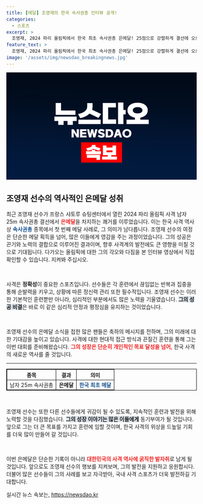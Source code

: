 ```yaml
---
title: [메달] 조영재의 한국 속사권총 인터뷰 공개!
categories:
  - 스포츠
excerpt: >
  조영재, 2024 파리 올림픽에서 한국 최초 속사권총 은메달! 25점으로 강렬하게 결선에 오르며 역사적인 순간을 창출했습니다. 그의 열정적인 인터뷰를 놓치지 마세요!
feature_text: >
  조영재, 2024 파리 올림픽에서 한국 최초 속사권총 은메달! 25점으로 강렬하게 결선에 오르며 역사적인 순간을 창출했습니다. 그의 열정적인 인터뷰를 놓치지 마세요!
image: '/assets/img/newsdao_breakingnews.jpg'
---
```


<p><img src="/assets/img/newsdao_breakingnews.jpg" alt="ontimetimes 속보" /></p>

<h2 data-ke-size="size26">조영재 선수의 역사적인 은메달 성취</h2>

<p data-ke-size="size16">최근 조영재 선수가 프랑스 샤토루 슈팅센터에서 열린 2024 파리 올림픽 사격 남자 25m 속사권총 결선에서 <b><span style="color: #ee2323;">은메달</span></b>을 차지하는 쾌거를 이루었습니다. 이는 한국 사격 역사상 <b><span style="color: #1a5490;">속사권총</span></b> 종목에서 첫 번째 메달 사례로, 그 의미가 남다릅니다. 조영재 선수의 여정은 단순한 메달 획득을 넘어, 많은 이들에게 영감을 주는 과정이었습니다. 그의 성공은 끈기와 노력의 결합으로 이루어진 결과이며, 향후 사격계의 발전에도 큰 영향을 미칠 것으로 기대됩니다. 다가오는 올림픽에 대한 그의 각오와 다짐을 본 인터뷰 영상에서 직접 확인할 수 있습니다. 지켜봐 주십시오.</p>

<p data-ke-size="size16">&nbsp;</p>

<p>사격은 <b>정확성</b>이 중요한 스포츠입니다. 선수들은 각 훈련에서 끊임없는 반복과 집중을 통해 순발력을 키우고, 상황에 따른 정신력 관리 또한 필수적입니다. 조영재 선수는 이러한 기본적인 훈련뿐만 아니라, 심리적인 부분에서도 많은 노력을 기울였습니다. <b><span style="background-color: #21538527;">그의 성공 비결</span></b>은 바로 이 같은 심리적 안정과 평정심을 유지하는 것이었습니다. </p>

<p data-ke-size="size16">&nbsp;</p>

<p>조영재 선수의 은메달 소식을 접한 많은 팬들은 축하의 메시지를 전하며, 그의 미래에 대한 기대감을 높이고 있습니다. 사격에 대한 현대적 접근 방식과 끈질긴 훈련을 통해 그는 이번 대회를 준비해왔습니다. <b><span style="color: #ee2323;">그의 성장은 단순히 개인적인 목표 달성을 넘어,</span></b> 한국 사격의 새로운 역사를 줄 것입니다.</p>

<hr>

<table style="width: 100%; border: 1px solid #000; border-collapse: collapse;">
  <tr>
    <th style="border: 1px solid #000; text-align: center;">종목</th>
    <th style="border: 1px solid #000; text-align: center;">결과</th>
    <th style="border: 1px solid #000; text-align: center;">의미</th>
  </tr>
  <tr>
    <td style="border: 1px solid #000; text-align: center;">남자 25m 속사권총</td>
    <td style="border: 1px solid #000; text-align: center;"><b>은메달</b></td>
    <td style="border: 1px solid #000; text-align: center;"><b><span style="color: #1a5490;">한국 최초 메달</span></b></td>
  </tr>
</table>

<p data-ke-size="size16">&nbsp;</p>

<p>조영재 선수는 또한 다른 선수들에게 귀감이 될 수 있도록, 지속적인 훈련과 발전을 위해 노력할 것을 다짐했습니다. <b><span style="background-color: #21538527;">그의 성장 이야기는 많은 이들에게</span></b> 동기부여가 될 것입니다. 앞으로 그는 더 큰 목표를 가지고 훈련에 임할 것이며, 한국 사격의 위상을 드높일 기회를 더욱 많이 만들어 갈 것입니다. </p>

<p data-ke-size="size16">&nbsp;</p>

<p>이번 은메달은 단순한 기록이 아니라 <b><span style="color: #ee2323;">대한민국의 사격 역사에 굵직한 발자취</span></b>로 남게 될 것입니다. 앞으로도 조영재 선수의 행보를 지켜보며, 그의 발전을 지원하고 응원합시다. 더불어 많은 선수들이 그의 사례를 보고 자극받아, 국내 사격 스포츠가 더욱 발전하길 기대합니다.</p>
실시간 뉴스 속보는, <a href="https://newsdao.kr" rel="dofollow">https://newsdao.kr</a>


